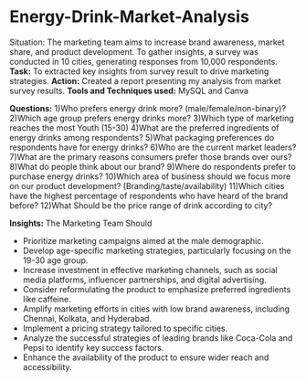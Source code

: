 # Energy-Drink-Market-Analysis
Situation: The marketing team aims to increase brand awareness, market share, and product development. To gather insights, a survey was conducted in 10 cities, generating responses from 10,000 respondents.
**Task:** To extracted key insights from survey result to drive marketing strategies.
**Action:** Created a report presenting my analysis from market survey results.
**Tools and Techniques used:** MySQL and Canva

**Questions:**
1)Who prefers energy drink more? (male/female/non-binary)?
2)Which age group prefers energy drinks more?
3)Which type of marketing reaches the most Youth (15-30)
4)What are the preferred ingredients of energy drinks among respondents?
5)What packaging preferences do respondents have for energy drinks?
6)Who are the current market leaders?
7)What are the primary reasons consumers prefer those brands over ours?
8)What do people think about our brand?
9)Where do respondents prefer to purchase energy drinks?
10)Which area of business should we focus more on our product development? (Branding/taste/availability)
11)Which cities have the highest percentage of respondents who have heard of the brand before?
12)What Should be the price range of drink according to city?

**Insights:**
The Marketing Team Should 
- Prioritize marketing campaigns aimed at the male demographic.
- Develop age-specific marketing strategies, particularly focusing on the 19-30 age group.
- Increase investment in effective marketing channels, such as social media platforms, influencer partnerships, and digital advertising.
- Consider reformulating the product to emphasize preferred ingredients like caffeine.
- Amplify marketing efforts in cities with low brand awareness, including Chennai, Kolkata, and Hyderabad.
- Implement a pricing strategy tailored to specific cities.
- Analyze the successful strategies of leading brands like Coca-Cola and Pepsi to identify key success factors.
- Enhance the availability of the product to ensure wider reach and accessibility.
